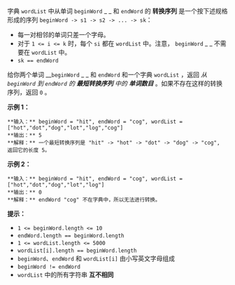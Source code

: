 字典 `wordList` 中从单词 `beginWord` _ _ 和 `endWord` 的 **转换序列** 是一个按下述规格形成的序列
`beginWord -> s1 -> s2 -> ... -> sk`：

  * 每一对相邻的单词只差一个字母。
  *  对于 `1 <= i <= k` 时，每个 `si` 都在 `wordList` 中。注意， `beginWord` _ _ 不需要在 `wordList` 中。
  * `sk == endWord`

给你两个单词 __`beginWord` _ _ 和 `endWord` 和一个字典 `wordList` ，返回 _从  `beginWord` 到
`endWord` 的 **最短转换序列** 中的 **单词数目**_ 。如果不存在这样的转换序列，返回 `0` 。



**示例 1：**

    
    
    **输入：** beginWord = "hit", endWord = "cog", wordList = ["hot","dot","dog","lot","log","cog"]
    **输出：** 5
    **解释：** 一个最短转换序列是 "hit" -> "hot" -> "dot" -> "dog" -> "cog", 返回它的长度 5。
    

**示例 2：**

    
    
    **输入：** beginWord = "hit", endWord = "cog", wordList = ["hot","dot","dog","lot","log"]
    **输出：** 0
    **解释：** endWord "cog" 不在字典中，所以无法进行转换。



**提示：**

  * `1 <= beginWord.length <= 10`
  * `endWord.length == beginWord.length`
  * `1 <= wordList.length <= 5000`
  * `wordList[i].length == beginWord.length`
  * `beginWord`、`endWord` 和 `wordList[i]` 由小写英文字母组成
  * `beginWord != endWord`
  * `wordList` 中的所有字符串 **互不相同**

